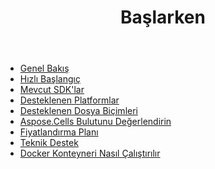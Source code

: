 ﻿---
title: Başlarken
second_title: How to Process Excel Files in 3 Steps Using Aspose.Cells Cloud WEB API
type: docs
url: /tr/getting-started/
description: Aspose.Cells Bulut, Excel'in oluşturma, dönüştürme, birleştirme, bölme, korumalı, iç nesne işlemleri vb. işlemlerini destekler
weight: 10
kwords: Excel, Office Bulut, REST API, Elektronik Tablo, PDF, CSV, Json, Markdown, Başlarken
---
- [Genel Bakış](/cells/tr/overview/)
- [Hızlı Başlangıç](/cells/tr/quickstart/)
- [Mevcut SDK'lar](/cells/tr/available-sdks/)
- [Desteklenen Platformlar](/cells/tr/supported-platforms/)
- [Desteklenen Dosya Biçimleri](/cells/tr/supported-file-formats/)
- [Aspose.Cells Bulutunu Değerlendirin](/cells/tr/evaluate-aspose-cells/)
- [Fiyatlandırma Planı](/cells/tr/pricing-plan/)
- [Teknik Destek](/cells/tr/technical-support/)
- [Docker Konteyneri Nasıl Çalıştırılır](/cells/tr/how-to-run-docker-container/)
